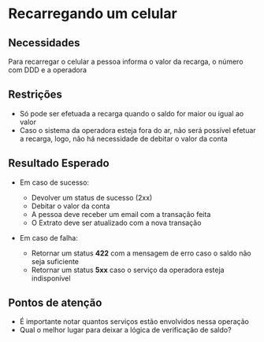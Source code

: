 # Recarregando um celular

## Necessidades

Para recarregar o celular a pessoa informa o valor da recarga, o número com DDD e a operadora

## Restrições

- Só pode ser efetuada a recarga quando o saldo for maior ou igual ao valor
- Caso o sistema da operadora esteja fora do ar, não será possível efetuar a recarga, logo, não há necessidade de debitar o valor da conta
   
## Resultado Esperado
- Em caso de sucesso:
   - Devolver um status de sucesso (2xx) 
   - Debitar o valor da conta
   - A pessoa deve receber um email com a transação feita
   - O Extrato deve ser atualizado com a nova transação

- Em caso de falha:
   - Retornar um status **422** com a mensagem de erro caso o saldo não seja suficiente
   - Retornar um status **5xx** caso o serviço da operadora esteja indisponível

## Pontos de atenção
- É importante notar quantos serviços estão envolvidos nessa operação
- Qual o melhor lugar para deixar a lógica de verificação de saldo?
